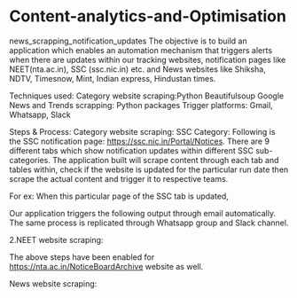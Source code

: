 # Content-analytics-and-Optimisation
news_scrapping_notification_updates
The objective is to build an application which enables an automation mechanism that triggers alerts when there are updates within our tracking websites, notification pages like NEET(nta.ac.in), SSC (ssc.nic.in) etc. and News websites like Shiksha, NDTV, Timesnow, Mint, Indian express, Hindustan times.

Techniques used: Category website scraping:Python Beautifulsoup Google News and Trends scrapping: Python packages Trigger platforms: Gmail, Whatsapp, Slack

Steps & Process: Category website scraping: SSC Category: Following is the SSC notification page: https://ssc.nic.in/Portal/Notices. There are 9 different tabs which show notification updates within different SSC sub-categories. The application built will scrape content through each tab and tables within, check if the website is updated for the particular run date then scrape the actual content and trigger it to respective teams.

For ex: When this particular page of the SSC tab is updated,

Our application triggers the following output through email automatically. The same process is replicated through Whatsapp group and Slack channel.

2.NEET website scraping: 

The above steps have been enabled for https://nta.ac.in/NoticeBoardArchive website as well.

News website scraping:
